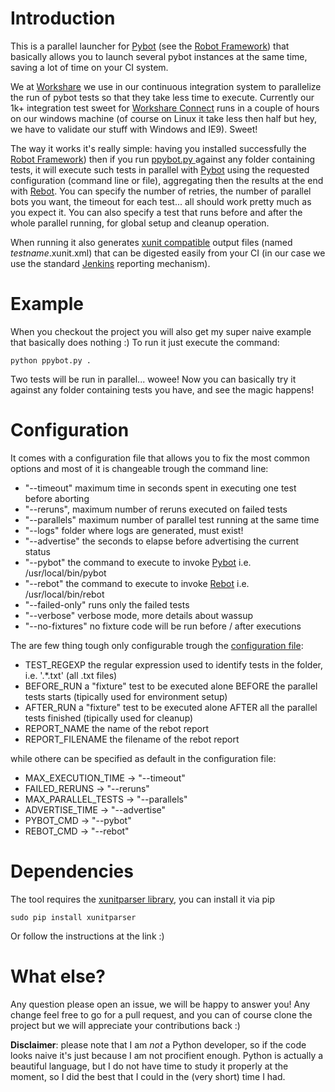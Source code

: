 Introduction
============

This is a parallel launcher for [Pybot](http://robotframework.org/robotframework/latest/RobotFrameworkUserGuide.html#different-entry-points)
(see the [Robot Framework](https://github.com/robotframework/robotframework))  that basically allows you to launch several pybot instances at the same time, saving a lot of time on your CI system.

We at [Workshare](https://www.workshare.com) we use in our continuous integration system to parallelize the run of pybot tests so that they take less time to execute. Currently our 1k+ integration test sweet for [Workshare Connect](http://www.workshare.com/products/connect) runs in a couple of hours on our windows machine (of course on Linux it take less then half but hey, we have to validate our stuff with Windows and IE9). Sweet!

The way it works it's really simple: having you installed successfully the [Robot Framework](https://github.com/robotframework/robotframework)) then if you run [ppybot.py ](https://github.com/workshare/parallel_pybot/blob/master/ppybot.py) against any folder containing tests, it will execute such tests in parallel with [Pybot](http://robotframework.org/robotframework/latest/RobotFrameworkUserGuide.html#different-entry-points) using the requested configuration (command line or file), aggregating then the results at the end with [Rebot](http://robotframework.org/robotframework/latest/RobotFrameworkUserGuide.html#different-entry-points). You can specify the number of retries, the number of parallel bots you want, the timeout for each test... all should work pretty much as you expect it. You can also specify a test that runs before and after the whole parallel running, for global setup and cleanup operation.

When running it also generates [xunit compatible](http://reflex.gforge.inria.fr/xunit.html#xunitReport) output files (named _testname_.xunit.xml) that can be digested easily from your CI (in our case we use the standard [Jenkins](http://jenkins-ci.org/) reporting mechanism).


Example
=======
When you checkout the project you will also get my super naive example that basically does nothing :) To run it just execute the command:
```
python ppybot.py . 
```
Two tests will be run in parallel... wowee! Now you can basically try it against any folder containing tests you have, and see the magic happens!


Configuration
=============

It comes with a configuration file that allows you to fix the most common options and most of it is changeable trough the command line:
* "--timeout"  maximum time in seconds spent in executing one test before aborting 
* "--reruns",  maximum number of reruns executed on failed tests 
* "--parallels" maximum number of parallel test running at the same time
* "--logs"  folder where logs are generated, must exist!
* "--advertise"  the seconds to elapse before advertising the current status
* "--pybot" the command to execute to invoke [Pybot](http://robotframework.org/robotframework/latest/RobotFrameworkUserGuide.html#different-entry-points) i.e. /usr/local/bin/pybot
* "--rebot" the command to execute to invoke [Rebot](http://robotframework.org/robotframework/latest/RobotFrameworkUserGuide.html#different-entry-points) i.e. /usr/local/bin/rebot
* "--failed-only"  runs only the failed tests
* "--verbose"  verbose mode, more details about wassup
* "--no-fixtures"  no fixture code will be run before / after executions

The are few thing tough only configurable trough the [configuration file](https://github.com/workshare/parallel_pybot/blob/master/ppybot_config.py):
- TEST_REGEXP  the regular expression used to identify tests in the folder, i.e. '.*\.txt' (all .txt files)
- BEFORE_RUN   a "fixture" test to be executed alone BEFORE the parallel tests starts (tipically used for environment setup)
- AFTER_RUN    a "fixture" test to be executed alone AFTER all the parallel tests finished (tipically used for cleanup)
- REPORT_NAME  the name of the rebot report
- REPORT_FILENAME  the filename of the rebot report

while othere can be specified as default in the configuration file:
* MAX_EXECUTION_TIME -> "--timeout"
* FAILED_RERUNS -> "--reruns"
* MAX_PARALLEL_TESTS -> "--parallels"
* ADVERTISE_TIME -> "--advertise"
* PYBOT_CMD -> "--pybot"
* REBOT_CMD -> "--rebot"


Dependencies
============
The tool requires the [xunitparser library](https://pypi.python.org/pypi/xunitparser), you can install it via pip
```
sudo pip install xunitparser 
```
Or follow the instructions at the link :)


What else?
==========
Any question please open an issue, we will be happy to answer you! Any change feel free to go for a pull request, and you can of course clone the project but we will appreciate your contributions back :) 

__Disclaimer__: please note that I am _not_ a Python developer, so if the code looks naive it's just because I am not procifient enough. Python is actually a beautiful language, but I do not have time to study it properly at the moment, so I did the best that I could in the (very short) time I had.
